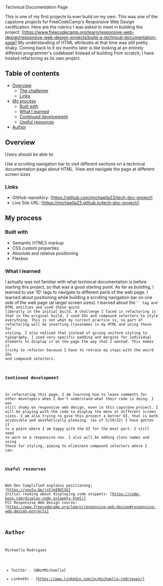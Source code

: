 Technical Documentation Page

This is one of my first projects to ever build on my own. This was one of the capstone projects for FreeCodeCamp's Responsive Web Design ceritfication. Here are the rubrics I was asked to meet in building the project: [https://www.freecodecamp.org/learn/responsive-web-design/responsive-web-design-projects/build-a-technical-documentation-page] My understanding of HTML attributes at that time was still pretty shaky. Coming back to it six months later is like looking at an entirely different programmer's codebase! Instead of building from scratch, I have treated refactoring as its own project.

## Table of contents

- [Overview](#overview)
  - [The challenge](#the-challenge)
  - [Links](#links)
- [My process](#my-process)
  - [Built with](#built-with)
  - [What I learned](#what-i-learned)
  - [Continued development](#continued-development)
  - [Useful resources](#useful-resources)
- [Author](#author)

## Overview

Users should be able to:

Use a scrolling navigation bar to visit different sections on a technical documentation page about HTML.
View and navigate the page at different screen sizes

### Links

- GitHub repository: [https://github.com/michaella23/tech-doc-project]
- Live Site URL: [https://michaella23.github.io/tech-doc-project/]

## My process

### Built with

- Semantic HTML5 markup
- CSS custom properties
- Absolute and relative positioning
- Flexbox

### What I learned

I actually was not familiar with what technical documentation is before starting this project, so that was a good starting point. As far as building, I learned to use 'ID' tags to navigate to different parts of the web page. I learned about positioning while building a scrolling navigation bar on one side of the web page (at larger screen sizes). I learned about the '<code>' tag and HTML entities and used these quite liberally in the initial build.
A challenge I faced in refactoring is that in the original build, I used IDs and compound selectors to style everything. This is not what my current practice is, so part of refactoring will be inserting classnames in my HTML and using these for styling. I also noticed that instead of giving uniform styling to typography, I used very specific padding and margins for individual elements to display it on the page the way that I wanted. This makes it tricky to refactor because I have to retrace my steps with the weird IDs and compound selectors.

### Continued development

In refactoring this page, I am learning how to leave comments for other developers when I don't understand what their code is doing. I was still shaky on responsive web design, even in this capstone project. I will be playing with the code to display the menu at different screen sizes. I am also trying to give this project a better UI, that is both accessible and aesthetically pleasing.
(as of 5/10/22) I have gotten it to a point where I am happy with the UI for the most part. I still need to work on a responsive nav. I also will be adding class names and using these for styling, aiming to eliminate compound selectors where I can. 

### Useful resources

Web Dev Simplified explains positioning: [https://youtu.be/jx5jmI0UlXU]
Initial reading about displaying code snippets: [https://code-boxx.com/display-code-snippets-html/]
FCC Responsive Web Design course: [https://www.freecodecamp.org/learn/responsive-web-design#responsive-web-design-projects]

## Author

Michaella Rodriguez
- Twitter - [@NotMichaella]
- LinkedIn - [https://www.linkedin.com/in/michaella-rodriguez/]